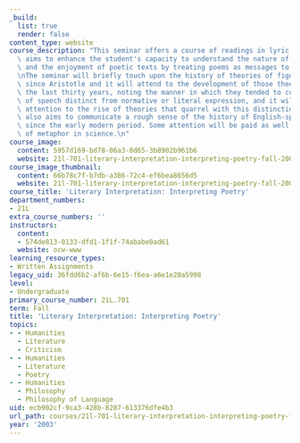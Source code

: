 ```yaml
---
_build:
  list: true
  render: false
content_type: website
course_description: "This seminar offers a course of readings in lyric poetry.\_It\
  \ aims to enhance the student's capacity to understand the nature of poetic language\
  \ and the enjoyment of poetic texts by treating poems as messages to be deciphered.\n\
  \nThe seminar will briefly touch upon the history of theories of figurative language\
  \ since Aristotle and it will attend to the development of those theories during\
  \ the last thirty years, noting the manner in which they tended to consider figures\
  \ of speech distinct from normative or literal expression, and it will devote particular\
  \ attention to the rise of theories that quarrel with this distinction.\n\nThe seminar\
  \ also aims to communicate a rough sense of the history of English-speaking poetry\
  \ since the early modern period. Some attention will be paid as well to the use\
  \ of metaphor in science.\n"
course_image:
  content: 5957d169-bd78-06a3-0d65-3b8902b961b6
  website: 21l-701-literary-interpretation-interpreting-poetry-fall-2003
course_image_thumbnail:
  content: 66b78c7f-b7db-a386-72c4-ef6bea8656d5
  website: 21l-701-literary-interpretation-interpreting-poetry-fall-2003
course_title: 'Literary Interpretation: Interpreting Poetry'
department_numbers:
- 21L
extra_course_numbers: ''
instructors:
  content:
  - 574de813-0133-dfd1-1f1f-74ababe0ad61
  website: ocw-www
learning_resource_types:
- Written Assignments
legacy_uid: 36fdd6b2-af6b-6e15-f6ea-a6e1e20a5998
level:
- Undergraduate
primary_course_number: 21L.701
term: Fall
title: 'Literary Interpretation: Interpreting Poetry'
topics:
- - Humanities
  - Literature
  - Criticism
- - Humanities
  - Literature
  - Poetry
- - Humanities
  - Philosophy
  - Philosophy of Language
uid: ecb902cf-9ca3-428b-8287-613376dfe4b3
url_path: courses/21l-701-literary-interpretation-interpreting-poetry-fall-2003
year: '2003'
---
```

